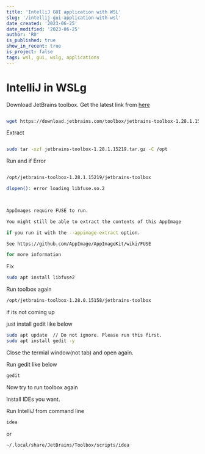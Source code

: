 ```yaml
---
title: 'IntelliJ GUI application with WSL'
slug: '/intellij-gui-application-with-wsl'
date_created: '2023-06-25'
date_modified: '2023-06-25'
author: 'RD'
is_published: true
show_in_recent: true
is_project: false
tags: wsl, gui, wslg, applications
---
```



# IntelliJ in WSLg 

Download JetBrains toolbox. Get the latest link from [here](https://www.jetbrains.com/toolbox-app/download/download-thanks.html?platform=linux)

 

```bash

wget https://download.jetbrains.com/toolbox/jetbrains-toolbox-1.28.1.15219.tar.gz

```

Extract


```bash

sudo tar -xzf jetbrains-toolbox-1.28.1.15219.tar.gz -C /opt

```
Run and if Error

```bash

/opt/jetbrains-toolbox-1.28.1.15219/jetbrains-toolbox

dlopen(): error loading libfuse.so.2

 

AppImages require FUSE to run.

You might still be able to extract the contents of this AppImage

if you run it with the --appimage-extract option.

See https://github.com/AppImage/AppImageKit/wiki/FUSE

for more information
```

Fix

```bash
sudo apt install libfuse2
```
Run toolbox again

```bash
/opt/jetbrains-toolbox-1.28.0.15158/jetbrains-toolbox
```

if its not coming up

just install gedit like below

```bash
sudo apt update  // Do not ignore. Please run this first.
sudo apt install gedit -y
```

Close the termial window(not tab) and open again.

Run gedit like below

```bash
gedit
```

Now try to run toolbox again

Install IDEs you want.

Run IntelliJ from command line

```bash
idea
```
or

```bash
~/.local/share/JetBrains/Toolbox/scripts/idea
```